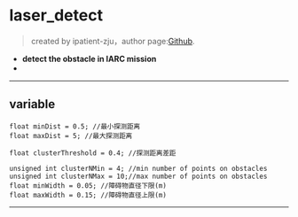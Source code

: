 # laser_detect

>created by ipatient-zju，author page:[Github][1]. 

- **detect the obstacle in IARC mission**
-

-------------------


## variable
    float minDist = 0.5; //最小探测距离
    float maxDist = 5; //最大探测距离
    
    float clusterThreshold = 0.4; //探测距离差距
    
    unsigned int clusterNMin = 4; //min number of points on obstacles
    unsigned int clusterNMax = 10;//max number of points on obstacles
    float minWidth = 0.05; //障碍物直径下限(m)
    float maxWidth = 0.15; //障碍物直径上限(m)


 



---------

[1]: https://github.com/ipatient-zju
